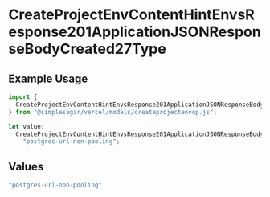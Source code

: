 # CreateProjectEnvContentHintEnvsResponse201ApplicationJSONResponseBodyCreated27Type

## Example Usage

```typescript
import {
  CreateProjectEnvContentHintEnvsResponse201ApplicationJSONResponseBodyCreated27Type,
} from "@simplesagar/vercel/models/createprojectenvop.js";

let value:
  CreateProjectEnvContentHintEnvsResponse201ApplicationJSONResponseBodyCreated27Type =
    "postgres-url-non-pooling";
```

## Values

```typescript
"postgres-url-non-pooling"
```